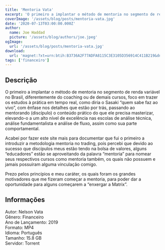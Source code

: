 ```yaml
---
title: 'Mentoria Vata'
excerpt: 'O primeiro a implantar o método de mentoria no segmento de renda variável no Brasil, diferentemente do coaching ou de demais cursos, foco em trazer os estudos à prática em tempo real, como diria o Sasaki “quem sabe faz ao vivo”, com ênfase nos detalhes que estão por trás, passando ao mento'
coverImage: '/assets/blog/posts/mentoria-vata.jpg'
date: '2020-07-13T03:00:00.000Z'
author:
  name: Joe Haddad
  picture: '/assets/blog/authors/joe.jpeg'
ogImage:
  url: '/assets/blog/posts/mentoria-vata.jpg'
download:
  url: 'magnet:?xt=urn:btih:B3736A2F77ADFA8115C3E3105D356914C411B219&dn=Mentoria%20Vata%20System%20-%20Vata&tr=udp%3a%2f%2ftracker.openbittorrent.com%3a1337%2fannounce&tr=udp%3a%2f%2ftracker.opentrackr.org%3a1337%2fannounce'
tags: ['financeiro']
---
```

<h2>Descrição</h2>
<p></p><p>O primeiro a implantar o método de mentoria no segmento de renda variável no Brasil, diferentemente do coaching ou de demais cursos, foco em trazer os estudos à prática em tempo real, como diria o Sasaki “quem sabe faz ao vivo”, com ênfase nos detalhes que estão por trás, passando ao mentorando (discípulo) o conteúdo prático do que ele precisa masterizar, elevando-o a um alto nível de excelência nas escolas de análise técnica, análise fundamentalista e análise de fluxo, assim como sua parte comportamental. </p><p>Acabei por fazer este site mais para documentar que fui o primeiro a introduzir a metodologia mentoria no trading, pois percebi que devido ao sucesso que discípulos meus estão tendo na bolsa de valores, alguns “educadores” estão se aproveitando da palavra “mentoria” para nomear seus respectivos cursos como mentoria também, os quais não possuem e jamais possuíram alguma vinculação comigo.</p><p>Prezo pelos princípios e meu caráter, os quais foram os grandes motivadores que me fizeram começar a mentoria, para poder dar a oportunidade para alguns começarem a “enxergar a Matrix”.</p><h2>Informações</h2><p>Autor: Nelson Vata<br/>Gênero: Financeiro<br/>Ano de Lançamento: 2019<br/>Formato: MP4<br/>Idioma: Português<br/>Tamanho: 15.8 GB<br/>Servidor: Torrent</p>